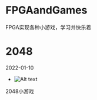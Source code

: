 # FPGAandGames
FPGA实现各种小游戏，学习并快乐着



# 2048

2022-01-10

- ![Alt text](图片链接 "optional title")

2048小游戏

